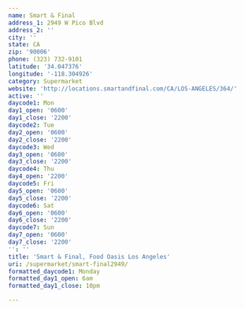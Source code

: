 ```yaml
---
name: Smart & Final
address_1: 2949 W Pico Blvd
address_2: ''
city: ''
state: CA
zip: '90006'
phone: (323) 732-9101
latitude: '34.047376'
longitude: '-118.304926'
category: Supermarket
website: 'http://locations.smartandfinal.com/CA/LOS-ANGELES/364/'
active: ''
daycode1: Mon
day1_open: '0600'
day1_close: '2200'
daycode2: Tue
day2_open: '0600'
day2_close: '2200'
daycode3: Wed
day3_open: '0600'
day3_close: '2200'
daycode4: Thu
day4_open: '2200'
daycode5: Fri
day5_open: '0600'
day5_close: '2200'
daycode6: Sat
day6_open: '0600'
day6_close: '2200'
daycode7: Sun
day7_open: '0600'
day7_close: '2200'
'': ''
title: 'Smart & Final, Food Oasis Los Angeles'
uri: /supermarket/smart-final2949/
formatted_daycode1: Monday
formatted_day1_open: 6am
formatted_day1_close: 10pm

---
```

